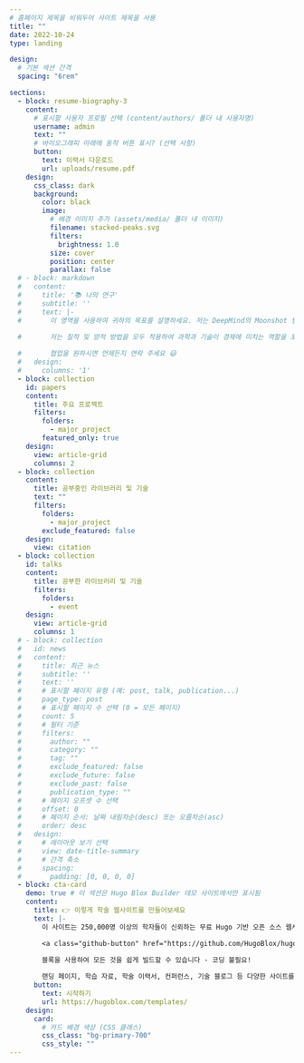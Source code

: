 ```yaml
---
# 홈페이지 제목을 비워두어 사이트 제목을 사용
title: ""
date: 2022-10-24
type: landing

design:
  # 기본 섹션 간격
  spacing: "6rem"

sections:
  - block: resume-biography-3
    content:
      # 표시할 사용자 프로필 선택 (content/authors/ 폴더 내 사용자명)
      username: admin
      text: ""
      # 바이오그래피 아래에 동작 버튼 표시? (선택 사항)
      button:
        text: 이력서 다운로드
        url: uploads/resume.pdf
    design:
      css_class: dark
      background:
        color: black
        image:
          # 배경 이미지 추가 (assets/media/ 폴더 내 이미지)
          filename: stacked-peaks.svg
          filters:
            brightness: 1.0
          size: cover
          position: center
          parallax: false
  # - block: markdown
  #   content:
  #     title: '📚 나의 연구'
  #     subtitle: ''
  #     text: |-
  #       이 영역을 사용하여 귀하의 목표를 설명하세요. 저는 DeepMind의 Moonshot 팀에서 연구 과학자로 일하고 있습니다. 기계 학습, 딥러닝 및 문샷에 대해 블로그를 운영하고 있습니다.

  #       저는 질적 및 양적 방법을 모두 적용하여 과학과 기술이 경제에 미치는 역할을 포괄적으로 조사합니다.
        
  #       협업을 원하시면 언제든지 연락 주세요 😃
  #   design:
  #     columns: '1'
  - block: collection
    id: papers
    content:
      title: 주요 프로젝트
      filters:
        folders:
          - major_project
        featured_only: true
    design:
      view: article-grid
      columns: 2
  - block: collection
    content:
      title: 공부중인 라이브러리 및 기술
      text: ""
      filters:
        folders:
          - major_project
        exclude_featured: false
    design:
      view: citation
  - block: collection
    id: talks
    content:
      title: 공부한 라이브러리 및 기술
      filters:
        folders:
          - event
    design:
      view: article-grid
      columns: 1
  # - block: collection
  #   id: news
  #   content:
  #     title: 최근 뉴스
  #     subtitle: ''
  #     text: ''
  #     # 표시할 페이지 유형 (예: post, talk, publication...)
  #     page_type: post
  #     # 표시할 페이지 수 선택 (0 = 모든 페이지)
  #     count: 5
  #     # 필터 기준
  #     filters:
  #       author: ""
  #       category: ""
  #       tag: ""
  #       exclude_featured: false
  #       exclude_future: false
  #       exclude_past: false
  #       publication_type: ""
  #     # 페이지 오프셋 수 선택
  #     offset: 0
  #     # 페이지 순서: 날짜 내림차순(desc) 또는 오름차순(asc)
  #     order: desc
  #   design:
  #     # 레이아웃 보기 선택
  #     view: date-title-summary
  #     # 간격 축소
  #     spacing:
  #       padding: [0, 0, 0, 0]
  - block: cta-card
    demo: true # 이 섹션은 Hugo Blox Builder 데모 사이트에서만 표시됨
    content:
      title: 👉 이렇게 학술 웹사이트를 만들어보세요
      text: |-
        이 사이트는 250,000명 이상의 학자들이 신뢰하는 무료 Hugo 기반 오픈 소스 웹사이트 빌더인 Hugo Blox Builder로 생성되었습니다.

        <a class="github-button" href="https://github.com/HugoBlox/hugo-blox-builder" data-color-scheme="no-preference: light; light: light; dark: dark;" data-icon="octicon-star" data-size="large" data-show-count="true" aria-label="Star HugoBlox/hugo-blox-builder on GitHub">GitHub에서 Hugo Blox Builder에 Star 달기</a>

        블록을 사용하여 모든 것을 쉽게 빌드할 수 있습니다 - 코딩 불필요!
        
        랜딩 페이지, 학습 자료, 학술 이력서, 컨퍼런스, 기술 블로그 등 다양한 사이트를 구축할 수 있습니다.
      button:
        text: 시작하기
        url: https://hugoblox.com/templates/
    design:
      card:
        # 카드 배경 색상 (CSS 클래스)
        css_class: "bg-primary-700"
        css_style: ""
---
```

